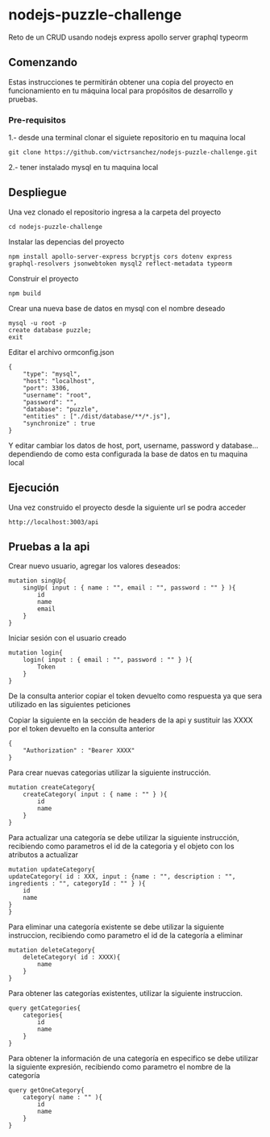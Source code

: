 # nodejs-puzzle-challenge

Reto de un CRUD usando nodejs express apollo server graphql typeorm

## Comenzando

Estas instrucciones te permitirán obtener una copia del proyecto en funcionamiento en tu máquina local para propósitos de desarrollo y pruebas.

### Pre-requisitos

1.- desde una terminal clonar el siguiete repositorio en tu maquina local

    git clone https://github.com/victrsanchez/nodejs-puzzle-challenge.git

2.- tener instalado mysql en tu maquina local



## Despliegue

Una vez clonado el repositorio ingresa a la carpeta del proyecto

    cd nodejs-puzzle-challenge


Instalar las depencias del proyecto

    npm install apollo-server-express bcryptjs cors dotenv express graphql-resolvers jsonwebtoken mysql2 reflect-metadata typeorm


Construir el proyecto

    npm build


Crear una nueva base de datos en mysql con el nombre deseado

    mysql -u root -p
    create database puzzle;
    exit

Editar el archivo ormconfig.json

    {
        "type": "mysql",
        "host": "localhost",
        "port": 3306,
        "username": "root",
        "password": "",
        "database": "puzzle",
        "entities" : ["./dist/database/**/*.js"],
        "synchronize" : true
    }

Y editar cambiar los datos de host, port, username, password y database... dependiendo de como esta configurada la base de datos en tu maquina local

## Ejecución

Una vez construido el proyecto desde la siguiente url se podra acceder

    http://localhost:3003/api

## Pruebas a la api

Crear nuevo usuario, agregar los valores deseados:

    mutation singUp{
        singUp( input : { name : "", email : "", password : "" } ){
            id
            name
            email
        }
    }

Iniciar sesión con el usuario creado

    mutation login{
        login( input : { email : "", password : "" } ){
            Token
        }
    }

De la consulta anterior copiar el token devuelto como respuesta ya que sera utilizado en las siguientes peticiones

Copiar la siguiente en la sección de headers de la api y sustituir las XXXX por el token devuelto en la consulta anterior

    {
        "Authorization" : "Bearer XXXX"
    }

Para crear nuevas categorias utilizar la siguiente instrucción.

    mutation createCategory{
        createCategory( input : { name : "" } ){
            id
            name
        }
    }

Para actualizar una categoría se debe utilizar la siguiente instrucción, recibiendo como parametros el id de la categoria y el objeto con los atributos a actualizar

    mutation updateCategory{
    updateCategory( id : XXX, input : {name : "", description : "", ingredients : "", categoryId : "" } ){
        id
        name
    }
    }

Para eliminar una categoría existente se debe utilizar la siguiente instruccion, recibiendo como parametro el id de la categoría a eliminar

    mutation deleteCategory{
        deleteCategory( id : XXXX){
            name
        }
    }

Para obtener las categorías existentes, utilizar la siguiente instruccion.

    query getCategories{
        categories{
            id
            name
        }
    }


Para obtener la información de una categoría en especifico se debe utilizar la siguiente expresión, recibiendo como parametro el nombre de la categoría

    query getOneCategory{
        category( name : "" ){
            id
            name
        }
    }

